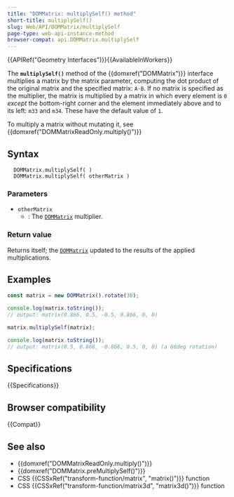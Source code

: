 ```yaml
---
title: "DOMMatrix: multiplySelf() method"
short-title: multiplySelf()
slug: Web/API/DOMMatrix/multiplySelf
page-type: web-api-instance-method
browser-compat: api.DOMMatrix.multiplySelf
---
```


{{APIRef("Geometry Interfaces")}}{{AvailableInWorkers}}

The **`multiplySelf()`** method of the {{domxref("DOMMatrix")}} interface multiplies a matrix by the matrix parameter, computing the dot product of the original matrix and the specified matrix: `A⋅B`. If no matrix is specified as the multiplier, the matrix is multiplied by a matrix in which every element is `0` _except_ the bottom-right corner and the element immediately above and to its left: `m33` and `m34`. These have the default value of `1`.

To multiply a matrix without mutating it, see {{domxref("DOMMatrixReadOnly.multiply()")}}

## Syntax

```js-nolint
  DOMMatrix.multiplySelf( )
  DOMMatrix.multiplySelf( otherMatrix )
```

### Parameters

- `otherMatrix`
  - : The [`DOMMatrix`](/en-US/docs/Web/API/DOMMatrix) multiplier.

### Return value

Returns itself; the [`DOMMatrix`](/en-US/docs/Web/API/DOMMatrix) updated to the results of the applied multiplications.

## Examples

```js
const matrix = new DOMMatrix().rotate(30);

console.log(matrix.toString());
// output: matrix(0.866, 0.5, -0.5, 0.866, 0, 0)

matrix.multiplySelf(matrix);

console.log(matrix.toString());
// output: matrix(0.5, 0.866, -0.866, 0.5, 0, 0) (a 60deg rotation)
```

## Specifications

{{Specifications}}

## Browser compatibility

{{Compat}}

## See also

- {{domxref("DOMMatrixReadOnly.multiply()")}}
- {{domxref("DOMMatrix.preMultiplySelf()")}}
- CSS {{CSSxRef("transform-function/matrix", "matrix()")}} function
- CSS {{CSSxRef("transform-function/matrix3d", "matrix3d()")}} function
